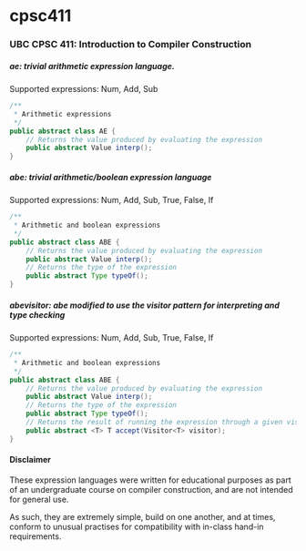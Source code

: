 # cpsc411
### UBC CPSC 411: Introduction to Compiler Construction

##### ae: trivial arithmetic expression language.

Supported expressions: Num, Add, Sub

```java
/**
 * Arithmetic expressions
 */
public abstract class AE {
    // Returns the value produced by evaluating the expression
    public abstract Value interp();
}
```

##### abe: trivial arithmetic/boolean expression language

Supported expressions: Num, Add, Sub, True, False, If

```java
/**
 * Arithmetic and boolean expressions
 */
public abstract class ABE {
    // Returns the value produced by evaluating the expression
    public abstract Value interp();
    // Returns the type of the expression
    public abstract Type typeOf();
}
```

##### abevisitor: abe modified to use the visitor pattern for interpreting and type checking

Supported expressions: Num, Add, Sub, True, False, If

```java
/**
 * Arithmetic and boolean expressions
 */
public abstract class ABE {
    // Returns the value produced by evaluating the expression
    public abstract Value interp();
    // Returns the type of the expression
    public abstract Type typeOf();
    // Returns the result of running the expression through a given visitor
    public abstract <T> T accept(Visitor<T> visitor);
}
```

#### Disclaimer

These expression languages were written for educational purposes as part of an undergraduate course on compiler construction, and are not intended for general use.

As such, they are extremely simple, build on one another, and at times, conform to unusual practises for compatibility with in-class hand-in requirements.
